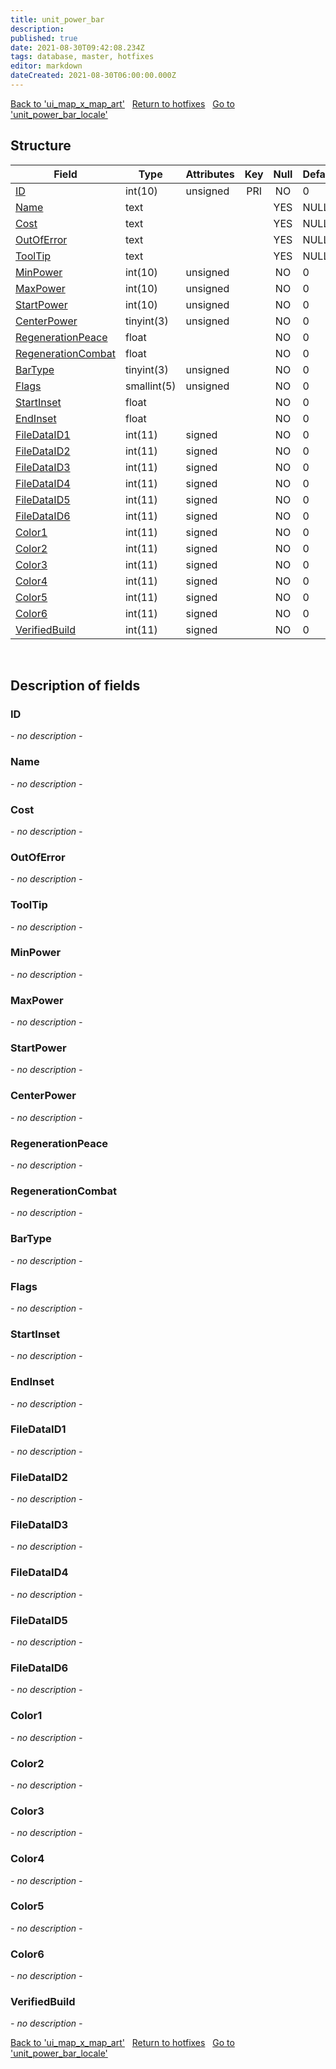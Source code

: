 ```yaml
---
title: unit_power_bar
description: 
published: true
date: 2021-08-30T09:42:08.234Z
tags: database, master, hotfixes
editor: markdown
dateCreated: 2021-08-30T06:00:00.000Z
---
```


<a href="https://dev.trinitycore.info/en/database/master/hotfixes/ui_map_x_map_art" class="mt-5 v-btn v-btn--depressed v-btn--flat v-btn--outlined theme--light v-size--default darkblue--text text--lighten-3"><span class="v-btn__content"><i aria-hidden="true" class="v-icon notranslate v-icon--left mdi mdi-arrow-left theme--light"></i><span>Back to 'ui_map_x_map_art'</span></span></a>&nbsp;&nbsp;&nbsp;<a href="https://dev.trinitycore.info/en/database/master/hotfixes/home" class="mt-5 v-btn v-btn--depressed v-btn--flat v-btn--outlined theme--light v-size--default darkblue--text text--lighten-3"><span class="v-btn__content"><i aria-hidden="true" class="v-icon notranslate v-icon--left mdi mdi-home-outline theme--light"></i><span>Return to hotfixes</span></span></a>&nbsp;&nbsp;&nbsp;<a href="https://dev.trinitycore.info/en/database/master/hotfixes/unit_power_bar_locale" class="mt-5 v-btn v-btn--depressed v-btn--flat v-btn--outlined theme--light v-size--default darkblue--text text--lighten-3"><span class="v-btn__content"><span>Go to 'unit_power_bar_locale'</span><i aria-hidden="true" class="v-icon notranslate v-icon--right mdi mdi-arrow-right theme--light"></i></span></a>

## Structure

| Field | Type | Attributes | Key | Null | Default | Extra | Comment |
| --- | --- | --- | :---: | :---: | --- | --- | --- |
| [ID](#ID) | int(10) | unsigned | PRI | NO | 0 |  |  |
| [Name](#Name) | text |  |  | YES | NULL |  |  |
| [Cost](#Cost) | text |  |  | YES | NULL |  |  |
| [OutOfError](#OutOfError) | text |  |  | YES | NULL |  |  |
| [ToolTip](#ToolTip) | text |  |  | YES | NULL |  |  |
| [MinPower](#MinPower) | int(10) | unsigned |  | NO | 0 |  |  |
| [MaxPower](#MaxPower) | int(10) | unsigned |  | NO | 0 |  |  |
| [StartPower](#StartPower) | int(10) | unsigned |  | NO | 0 |  |  |
| [CenterPower](#CenterPower) | tinyint(3) | unsigned |  | NO | 0 |  |  |
| [RegenerationPeace](#RegenerationPeace) | float |  |  | NO | 0 |  |  |
| [RegenerationCombat](#RegenerationCombat) | float |  |  | NO | 0 |  |  |
| [BarType](#BarType) | tinyint(3) | unsigned |  | NO | 0 |  |  |
| [Flags](#Flags) | smallint(5) | unsigned |  | NO | 0 |  |  |
| [StartInset](#StartInset) | float |  |  | NO | 0 |  |  |
| [EndInset](#EndInset) | float |  |  | NO | 0 |  |  |
| [FileDataID1](#FileDataID1) | int(11) | signed |  | NO | 0 |  |  |
| [FileDataID2](#FileDataID2) | int(11) | signed |  | NO | 0 |  |  |
| [FileDataID3](#FileDataID3) | int(11) | signed |  | NO | 0 |  |  |
| [FileDataID4](#FileDataID4) | int(11) | signed |  | NO | 0 |  |  |
| [FileDataID5](#FileDataID5) | int(11) | signed |  | NO | 0 |  |  |
| [FileDataID6](#FileDataID6) | int(11) | signed |  | NO | 0 |  |  |
| [Color1](#Color1) | int(11) | signed |  | NO | 0 |  |  |
| [Color2](#Color2) | int(11) | signed |  | NO | 0 |  |  |
| [Color3](#Color3) | int(11) | signed |  | NO | 0 |  |  |
| [Color4](#Color4) | int(11) | signed |  | NO | 0 |  |  |
| [Color5](#Color5) | int(11) | signed |  | NO | 0 |  |  |
| [Color6](#Color6) | int(11) | signed |  | NO | 0 |  |  |
| [VerifiedBuild](#VerifiedBuild) | int(11) | signed |  | NO | 0 |  |  |
&nbsp;
## Description of fields

### ID
*- no description -*
&nbsp;

### Name
*- no description -*
&nbsp;

### Cost
*- no description -*
&nbsp;

### OutOfError
*- no description -*
&nbsp;

### ToolTip
*- no description -*
&nbsp;

### MinPower
*- no description -*
&nbsp;

### MaxPower
*- no description -*
&nbsp;

### StartPower
*- no description -*
&nbsp;

### CenterPower
*- no description -*
&nbsp;

### RegenerationPeace
*- no description -*
&nbsp;

### RegenerationCombat
*- no description -*
&nbsp;

### BarType
*- no description -*
&nbsp;

### Flags
*- no description -*
&nbsp;

### StartInset
*- no description -*
&nbsp;

### EndInset
*- no description -*
&nbsp;

### FileDataID1
*- no description -*
&nbsp;

### FileDataID2
*- no description -*
&nbsp;

### FileDataID3
*- no description -*
&nbsp;

### FileDataID4
*- no description -*
&nbsp;

### FileDataID5
*- no description -*
&nbsp;

### FileDataID6
*- no description -*
&nbsp;

### Color1
*- no description -*
&nbsp;

### Color2
*- no description -*
&nbsp;

### Color3
*- no description -*
&nbsp;

### Color4
*- no description -*
&nbsp;

### Color5
*- no description -*
&nbsp;

### Color6
*- no description -*
&nbsp;

### VerifiedBuild
*- no description -*
&nbsp;

<a href="https://dev.trinitycore.info/en/database/master/hotfixes/ui_map_x_map_art" class="mt-5 v-btn v-btn--depressed v-btn--flat v-btn--outlined theme--light v-size--default darkblue--text text--lighten-3"><span class="v-btn__content"><i aria-hidden="true" class="v-icon notranslate v-icon--left mdi mdi-arrow-left theme--light"></i><span>Back to 'ui_map_x_map_art'</span></span></a>&nbsp;&nbsp;&nbsp;<a href="https://dev.trinitycore.info/en/database/master/hotfixes/home" class="mt-5 v-btn v-btn--depressed v-btn--flat v-btn--outlined theme--light v-size--default darkblue--text text--lighten-3"><span class="v-btn__content"><i aria-hidden="true" class="v-icon notranslate v-icon--left mdi mdi-home-outline theme--light"></i><span>Return to hotfixes</span></span></a>&nbsp;&nbsp;&nbsp;<a href="https://dev.trinitycore.info/en/database/master/hotfixes/unit_power_bar_locale" class="mt-5 v-btn v-btn--depressed v-btn--flat v-btn--outlined theme--light v-size--default darkblue--text text--lighten-3"><span class="v-btn__content"><span>Go to 'unit_power_bar_locale'</span><i aria-hidden="true" class="v-icon notranslate v-icon--right mdi mdi-arrow-right theme--light"></i></span></a>

